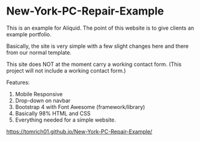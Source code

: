 # New-York-PC-Repair-Example
This is an example for Aliquid. 
The point of this website is to give clients an example portfolio.

Basically, the site is very simple with a few slight changes here and there from our normal template. 

This site does NOT at the moment carry a working contact form. (This project will not include a working contact form.)


Features:

1. Mobile Responsive
2. Drop-down on navbar
3. Bootstrap 4 with Font Awesome (framework/library)
4. Basically 98% HTML and CSS
5. Everything needed for a simple website.

https://tomrich01.github.io/New-York-PC-Repair-Example/
